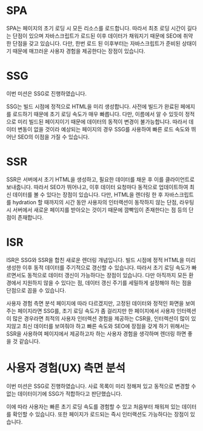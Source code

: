 # SPA

SPA는 페이지의 초기 로딩 시 모든 리소스를 로드합니다. 따라서 최초 로딩 시간이 길다는 단점이 있으며 자바스크립트가 로드된 이후 데이터가 채워지기 때문에 SEO에 취약한 단점을 갖고 있습니다. 다만, 한번 로드 된 이후부터는 자바스크립트가 준비된 상태이기 때문에 매끄러운 사용자 경험을 제공한다는 장점이 있습니다.

# SSG

이번 미션은 SSG로 진행하였습니다.

SSG는 빌드 시점에 정적으로 HTML을 미리 생성합니다. 사전에 빌드가 완료된 페에지를 로드하기 때문에 초기 로딩 속도가 매우 빠릅니다.
다만, 이름에서 알 수 있듯이 정적으로 미리 빌드된 페이지이기 때문에 데이터의 동적이 변경이 불가능합니다.
따라서 데이터 변동이 없을 것이라 예상되는 페이지의 경우 SSG를 사용하여 빠른 로드 속도와 뛰어난 SEO의 이점을 가질 수 있습니다.

# SSR

SSR은 서버에서 초기 HTML을 생성하고, 필요한 데이터를 채운 후 이를 클라이언트로 보내줍니다. 따라서 SEO가 뛰어나고, 이후 데이터 요청마다 동적으로 업데이트하여 최신 데이터를 볼 수 있다는 장점이 있습니다. 다만, HTML을 렌더링 한 후 자바스크립트를 hydration 할 때까지의 시간 동안 사용자의 인터랙션이 동작하지 않는 단점, 라우팅 시 서버에서 새로운 페이지를 받아오는 것이기 때문에 깜빡임이 존재한다는 점 등의 단점이 존재합니다.

# ISR

ISR은 SSG와 SSR을 합친 새로운 렌더링 개념입니다. 빌드 시점에 정적 HTML을 미리 생성한 이후 동적 데이터를 주기적으로 갱신할 수 있습니다. 따라서 초기 로딩 속도가 빠르면서도 동적으로 데이터 갱신이 가능하다는 장점이 있습니다. 다만 아직까지 모든 환경에서 지원하지 않을 수 있다는 점, 데이터 갱신 주기를 세밀하게 설정해야 하는 점을 단점으로 꼽을 수 있습니다.

사용자 경험 측면 분석
페이지에 따라 다르겠지만, 고정된 데이터와 정적인 화면을 보여주는 페이지라면 SSG를, 초기 로딩 속도가 좀 걸리지만 한 페이지에서 사용자 인터렉션이 많은 경우라면 최적의 사용자 인터렉션 경험을 제공하는 CSR을, 인터렉션이 많이 있지않고 최신 데이터를 보여줘야 하고 빠른 속도와 SEO에 장점을 갖게 하기 위해서는 SSR을 사용하여 페이지에서 제공하고자 하는 사용자 경험을 생각하며 렌더링 하면 좋을 것 같습니다.

# 사용자 경험(UX) 측면 분석

이번 미션은 SSG로 진행하였습니다.
사료 목록이 미리 정해져 있고 동적으로 변경할 수 없는 데이터이기에 SSG가 적합하다고 판단했습니다.

이에 따라 사용자는 빠른 초기 로딩 속도를 경험할 수 있고 처음부터 채워져 있는 데이터를 확인할 수 있습니다.
또한 페이지가 로드되는 즉시 인터랙션도 가능하다는 장점이 있습니다.
